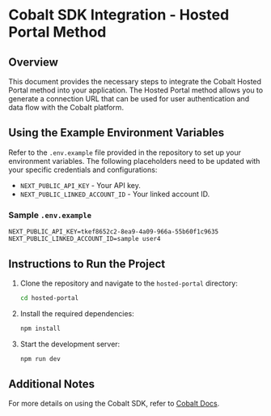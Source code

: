 # Cobalt SDK Integration - Hosted Portal Method

## Overview
This document provides the necessary steps to integrate the Cobalt Hosted Portal method into your application. The Hosted Portal method allows you to generate a connection URL that can be used for user authentication and data flow with the Cobalt platform.

## Using the Example Environment Variables
Refer to the `.env.example` file provided in the repository to set up your environment variables. The following placeholders need to be updated with your specific credentials and configurations:

- `NEXT_PUBLIC_API_KEY` - Your API key.
- `NEXT_PUBLIC_LINKED_ACCOUNT_ID` - Your linked account ID.

### Sample `.env.example`
```
NEXT_PUBLIC_API_KEY=tkef8652c2-8ea9-4a09-966a-55b60f1c9635
NEXT_PUBLIC_LINKED_ACCOUNT_ID=sample user4
```


## Instructions to Run the Project
1. Clone the repository and navigate to the `hosted-portal` directory:
   ```bash
   cd hosted-portal
   ```
2. Install the required dependencies:
   ```bash
   npm install
   ```
3. Start the development server:
   ```bash
   npm run dev
   ```



## Additional Notes
For more details on using the Cobalt SDK, refer to [Cobalt Docs](https://docs.gocobalt.io/introduction).
